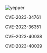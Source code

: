 ![yepper](https://github.com/actuator/cve/assets/78701239/127a07f5-9f59-4788-b303-17728fd834da)


CVE-2023-34761

CVE-2023-36351

CVE-2023-40038  

CVE-2023-40039


